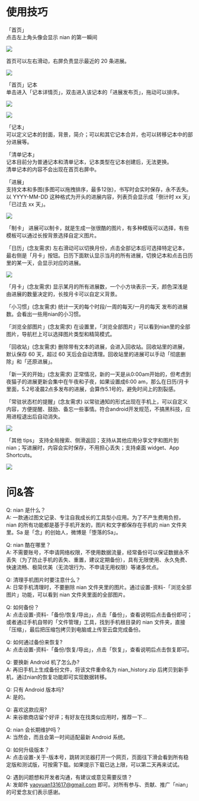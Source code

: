 #  使用技巧  

「首页」  
点击左上角头像会显示 nian 的第一瞬间  
  
![](https://github.com/WatsonYao/help/blob/master/image/user_info.gif)   
  
首页可以左右滑动，右屏负责显示最近的 20 条进展。 
    
![](https://github.com/WatsonYao/help/blob/master/image/home_scroll.gif)

「首页」记本  
单击进入「记本详情页」，双击进入该记本的「进展发布页」，拖动可以排序。  
  
![](https://github.com/WatsonYao/help/blob/master/image/double_click.gif)  
  
![](https://github.com/WatsonYao/help/blob/master/image/home_dream_drag.gif)  

「记本」  
可以定义记本的封面，背景，简介；可以和其它记本合并，也可以转移记本中的部分进展等。  
  
「清单记本」  
记本目前分为普通记本和清单记本，记本类型在记本创建后，无法更换。  
清单记本的内容不会出现在首页右屏中。  

「进展」  
支持文本和多图(多图可以拖拽排序，最多12张)，书写时会实时保存，永不丢失。  
以 YYYY-MM-DD 这种格式为开头的进展内容，列表页会显示成「倒计时 xx 天」「已过去 xx 天」。  
  
![](https://github.com/WatsonYao/help/blob/master/image/timer.gif)  

「制卡」
进展可以制卡，就是生成一张很酷的图片，有多种模版可以选择，有些模板可以通过长按背景选择自定义图片。

「日历」(念友需求)
左右滑动可以切换月份，点击全部记本后可选择特定记本，最右侧是「月卡」按钮。日历下面默认显示当月的所有进展，切换记本和点击日历里的某一天，会显示对应的进展。  
  
![](https://github.com/WatsonYao/help/blob/master/image/calendar.gif)  

「月卡」(念友需求)
显示某月的所有进展数，一个小方块表示一天，颜色深浅是由进展的数量决定的，长按月卡可以自定义背景。

「小习惯」(念友需求)
统计一天的每个时段/一周的每天/一月的每天 发布的进展数。会看出一些用nian的小习惯。

「浏览全部图片」(念友需求)
在设置里，「浏览全部图片」可以看到nian里的全部图片，导航栏上可以选择图片类型和精简模式。

「回收站」(念友需求)
删除带有文本的进展，会进入回收站。回收站里的进展，默认保存 60 天，超过 60 天后会自动清理。回收站里的进展可以手动「彻底删除」和「还原进展」。

「新一天的开始」(念友需求)
正常情况，新的一天是从0:00am开始的，但考虑到夜猫子的进展更新会集中在午夜和子夜，如果设置成6:00 am，那么在日历/月卡里面，5.2号凌晨2点多发布的进展，会算作5.1号的，避免时间上的割裂感。

「常驻状态栏的提醒」(念友需求)
以常驻通知的形式出现在手机上，可以自定义内容，方便提醒、鼓励、备忘一些事情。符合android开发规范，不搞黑科技，应用进程退出后自动消失。  
  
![](https://github.com/WatsonYao/help/blob/master/image/notify.gif) 

「其他 tips」
支持全局搜索、侧滑返回；支持从其他应用分享文字和图片到nian；写进展时，内容会实时保存，不用担心丢失；支持桌面 widget、App Shortcuts。  

![](https://github.com/WatsonYao/help/blob/master/image/share.gif)
  
#  问&答

Q: nian 是什么？  
A: 一款通过图文记录、专注自我成长的工具型小应用。为了不产生费用负担，nian 的所有功能都是基于手机开发的，图片和文字都保存在手机的 nian 文件夹里。Sa 是「念」的创始人，微博是「堕落的Sa」。

Q: nian 酷在哪里？  
A: 不需要账号，不申请网络权限，不使用数据流量，经常备份可以保证数据永不丢失（为了防止手机的丢失、重置，建议定期备份），具有无限使用、永久免费、快速流畅、极简优美（无流氓行为、不申请无用权限）等诸多优点。

Q: 清理手机图片时要注意什么？   
A: 日常手机清理时，不要删除 nian 文件夹里的图片。通过设置-资料-「浏览全部图片」功能，可以看到 nian 文件夹里面的全部图片。

Q: 如何备份？  
A: 点击设置-资料-「备份/恢复/导出」，点击「备份」，查看说明后点击备份即可；或者通过手机自带的「文件管理」工具，找到手机根目录的 nian 文件夹，直接「压缩」，最后把压缩包拷贝到电脑或上传至云盘完成备份。

Q: 如何通过备份来恢复?  
A: 点击设置-资料-「备份/恢复/导出」，点击「恢复」，查看说明后点击恢复即可。
 
Q: 要换新 Android 机了怎么办?  
A: 再旧手机上生成备份文件，将该文件重命名为 nian_history.zip 后拷贝到新手机，通过nian的恢复功能即可实现数据转移。
  
Q: 只有 Android 版本吗?  
A: 是的。
  
Q: 喜欢这款应用?  
A: 来谷歌商店留个好评；有好友在找类似应用时，推荐一下...
  
Q: nian 会长期维护吗？  
A: 当然会，而且会第一时间适配最新 Android 系统。
  
Q: 如何升级版本？  
A: 点击设置-关于-版本号，跳转浏览器打开一个网页，页面往下滑会看到所有稳定版和测试版，可按需下载。如果提示下载已达上限，可以第二天再来试试。
  
Q: 遇到问题想和开发者沟通，有建议或意见需要反馈？  
A: 发邮件 yaoyuan131617@gmail.com 即可。对所有参与、贡献、推广「nian」的可爱念友们表示感谢。 

